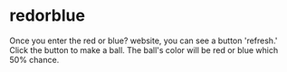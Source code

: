 # redorblue

Once you enter the red or blue? website, you can see a button 'refresh.'
Click the button to make a ball.
The ball's color will be red or blue which 50% chance.
